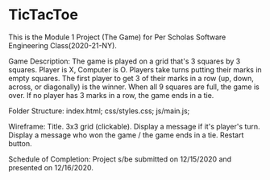 # TicTacToe

This is the Module 1 Project (The Game) for Per Scholas Software Engineering Class(2020-21-NY).

Game Description:
The game is played on a grid that's 3 squares by 3 squares.
Player is X, Computer is O. Players take turns putting their marks in empty squares.
The first player to get 3 of their marks in a row (up, down, across, or diagonally) is the winner.
When all 9 squares are full, the game is over. If no player has 3 marks in a row, the game ends in a tie.

Folder Structure:
index.html;
css/styles.css;
js/main.js;

Wireframe:
Title.
3x3 grid (clickable).
Display a message if it's player's turn.
Display a message who won the game / the game ends in a tie.
Restart button.

Schedule of Completion:
Project s/be submitted on 12/15/2020 and presented on 12/16/2020.
